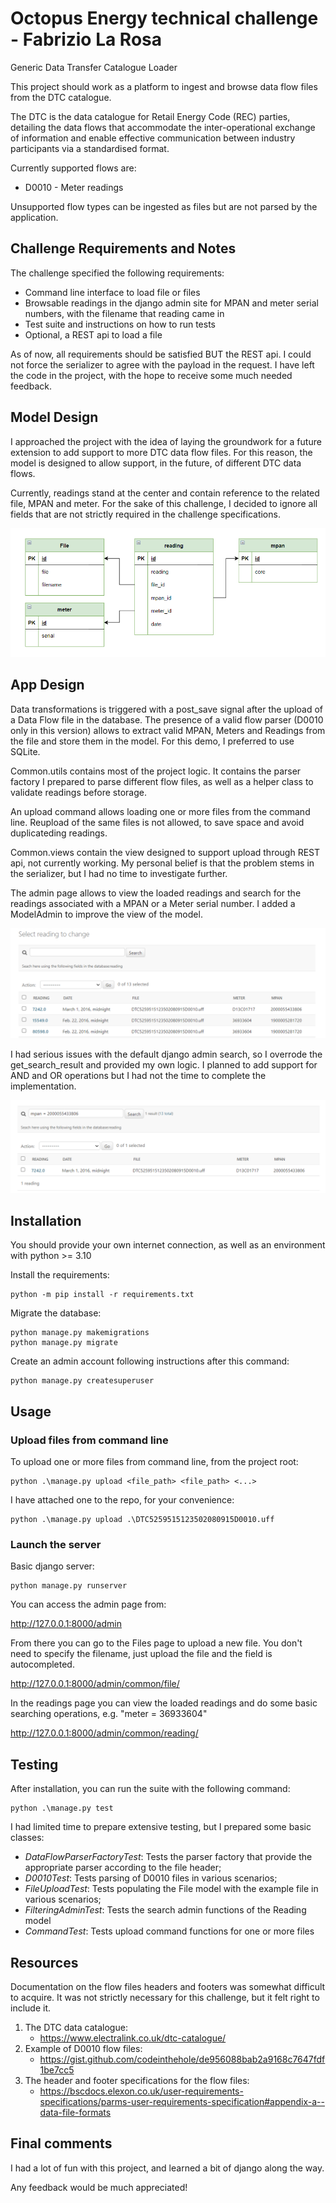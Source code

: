 # Octopus Energy technical challenge - Fabrizio La Rosa
Generic Data Transfer Catalogue Loader 

This project should work as a platform to ingest and browse data flow files from the DTC catalogue.

The DTC is the data catalogue for Retail Energy Code (REC) parties, detailing the data flows that accommodate the inter-operational exchange of information and enable effective communication between industry participants via a standardised format.


Currently supported flows are:

* D0010 - Meter readings

Unsupported flow types can be ingested as files but are not parsed by the application.

## Challenge Requirements and Notes

The challenge specified the following requirements:

  * Command line interface to load file or files
  * Browsable readings in the django admin site for MPAN and meter serial numbers, with the filename that reading came in
  * Test suite and instructions on how to run tests
  * Optional, a REST api to load a file

As of now, all requirements should be satisfied BUT the REST api. I could not force the serializer to agree with the payload in the request. I have left the code in the project, with the hope to receive some much needed feedback.

## Model Design

I approached the project with the idea of laying the groundwork for a future extension to add support to more DTC data flow files. For this reason, the model is designed to allow support, in the future, of different DTC data flows.

Currently, readings stand at the center and contain reference to the related file, MPAN and meter. For the sake of this challenge, I decided to ignore all fields that are not strictly required in the challenge specifications.

![Simple Data Model](model.png)

## App Design

Data transformations is triggered with a post_save signal after the upload of a Data Flow file in the database. The presence of a valid flow parser (D0010 only in this version) allows to extract valid MPAN, Meters and Readings from the file and store them in the model. For this demo, I preferred to use SQLite.

Common.utils contains most of the project logic. It contains the parser factory I prepared to parse different flow files, as well as a helper class to validate readings before storage.

An upload command allows loading one or more files from the command line. Reupload of the same files is not allowed, to save space and avoid duplicateding readings.

Common.views contain the view designed to support upload through REST api, not currently working. My personal belief is that the problem stems in the serializer, but I had no time to investigate further.

The admin page allows to view the loaded readings and search for the readings associated with a MPAN or a Meter serial number. I added a ModelAdmin to improve the view of the model.

![Readings admin page](readings.png)

I had serious issues with the default django admin search, so I overrode the get_search_result and provided my own logic. I planned to add support for AND and OR operations but I had not the time to complete the implementation.


![Search for MPAN](readings_search.png)



## Installation

You should provide your own internet connection, as well as an environment with python >= 3.10

Install the requirements:

``` 
python -m pip install -r requirements.txt 
```

Migrate the database:

``` 
python manage.py makemigrations
python manage.py migrate 
```

Create an admin account following instructions after this command:

``` 
python manage.py createsuperuser
```

## Usage

### Upload files from command line

To upload one or more files from command line, from the project root:

```
python .\manage.py upload <file_path> <file_path> <...>
```

I have attached one to the repo, for your convenience:

```
python .\manage.py upload .\DTC5259515123502080915D0010.uff
```

### Launch the server

Basic django server:

``` 
python manage.py runserver
```

You can access the admin page from:

http://127.0.0.1:8000/admin

From there you can go to the Files page to upload a new file. You don't need to specify the filename, just upload the file and the field is autocompleted.

http://127.0.0.1:8000/admin/common/file/

In the readings page you can view the loaded readings and do some basic searching operations, e.g. "meter = 36933604"

http://127.0.0.1:8000/admin/common/reading/


## Testing

After installation, you can run the suite with the following command:

```
python .\manage.py test
```

I had limited time to prepare extensive testing, but I prepared some basic classes:
* _DataFlowParserFactoryTest_: Tests the parser factory that provide the appropriate parser according to the file header;
* _D0010Test_: Tests parsing of D0010 files in various scenarios;
* _FileUploadTest_: Tests populating the File model with the example file in various scenarios;
* _FilteringAdminTest_: Tests the search admin functions of the Reading model
* _CommandTest_: Tests upload command functions for one or more files

## Resources

Documentation on the flow files headers and footers was somewhat difficult to acquire. It was not strictly necessary for this challenge, but it felt right to include it.

1. The DTC data catalogue:  
    * https://www.electralink.co.uk/dtc-catalogue/
2. Example of D0010 flow files:
    * https://gist.github.com/codeinthehole/de956088bab2a9168c7647fdf1be7cc5
3. The header and footer specifications for the flow files:
    * https://bscdocs.elexon.co.uk/user-requirements-specifications/parms-user-requirements-specification#appendix-a--data-file-formats

## Final comments

I had a lot of fun with this project, and learned a bit of django along the way.

Any feedback would be much appreciated!